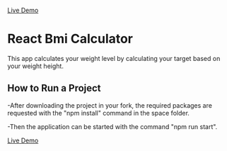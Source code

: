 [Live Demo](https://quirky-roentgen-9b2943.netlify.app/)
# React Bmi Calculator
This app calculates your weight level by calculating your target based on your weight height.

## How to Run a Project

-After downloading the project in your fork, the required packages are requested with the "npm install" command in the space folder.

-Then the application can be started with the command "npm run start".

[Live Demo](https://quirky-roentgen-9b2943.netlify.app/)
